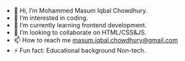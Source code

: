 - 👋 Hi, I’m Mohammed Masum Iqbal Chowdhury.
- 👀 I’m interested in coding.
- 🌱 I’m currently learning frontend development.
- 💞️ I’m looking to collaborate on HTML/CSS&JS.
- 📫 How to reach me masum.iqbal.chowdhury@gmail.com
- ⚡ Fun fact: Educational background Non-tech.

<!---
im-masum is a ✨ special ✨ repository because its `README.md` (this file) appears on your GitHub profile.
You can click the Preview link to take a look at your changes.
--->
